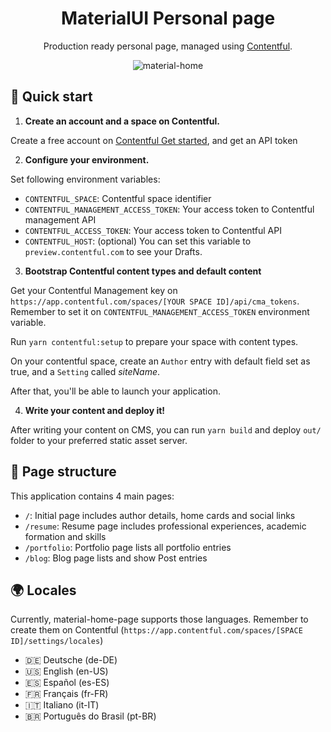 
<h1 align="center">MaterialUI Personal page</h1>
<p align="center">Production ready personal page, managed using <a href="https://www.contentful.com">Contentful</a>.</p>
<p align="center"><img src="https://i.ibb.co/nQ3MsV2/material-home.png" alt="material-home" border="0"></p>

## 🚀 Quick start

1.  **Create an account and a space on Contentful.**

  Create a free account on [Contentful Get started](https://www.contentful.com/get-started/), and get an API token

2.  **Configure your environment.**

  Set following environment variables:
  - `CONTENTFUL_SPACE`: Contentful space identifier
  - `CONTENTFUL_MANAGEMENT_ACCESS_TOKEN`: Your access token to Contentful management API
  - `CONTENTFUL_ACCESS_TOKEN`: Your access token to Contentful API
  - `CONTENTFUL_HOST`: (optional) You can set this variable to `preview.contentful.com` to see your Drafts.

3.  **Bootstrap Contentful content types and default content**

  Get your Contentful Management key on `https://app.contentful.com/spaces/[YOUR SPACE ID]/api/cma_tokens`. Remember to set it on `CONTENTFUL_MANAGEMENT_ACCESS_TOKEN` environment variable.

  Run `yarn contentful:setup` to prepare your space with content types.

  On your contentful space, create an `Author` entry with default field set as true, and a `Setting` called _siteName_.

  After that, you'll be able to launch your application.

4.  **Write your content and deploy it!**

  After writing your content on CMS, you can run `yarn build` and deploy `out/` folder to your preferred static asset server.

##  📄 Page structure

This application contains 4 main pages:
  - `/`: Initial page includes author details, home cards and social links
  - `/resume`: Resume page includes professional experiences, academic formation and skills
  - `/portfolio`: Portfolio page lists all portfolio entries
  - `/blog`: Blog page lists and show Post entries

## 🌍 Locales

Currently, material-home-page supports those languages. Remember to create them on Contentful (`https://app.contentful.com/spaces/[SPACE ID]/settings/locales`)

  - 🇩🇪 Deutsche (de-DE)
  - 🇺🇸 English (en-US)
  - 🇪🇸 Español (es-ES)
  - 🇫🇷 Français (fr-FR)
  - 🇮🇹 Italiano (it-IT)
  - 🇧🇷 Português do Brasil (pt-BR)
